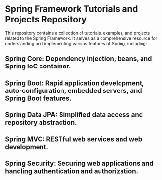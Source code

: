 # Spring Framework Tutorials and Projects Repository 

This repository contains a collection of tutorials, examples, and projects related to the Spring Framework. 
It serves as a comprehensive resource for understanding and implementing various features of Spring, including:

## Spring Core: Dependency injection, beans, and Spring IoC container.
## Spring Boot: Rapid application development, auto-configuration, embedded servers, and Spring Boot features.
## Spring Data JPA: Simplified data access and repository abstraction.
## Spring MVC: RESTful web services and web development.
## Spring Security: Securing web applications and handling authentication and authorization.



